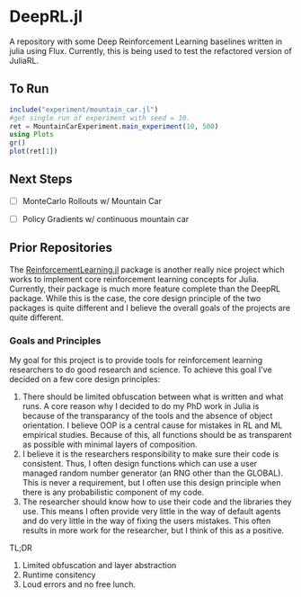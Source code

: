 # DeepRL.jl
A repository with some Deep Reinforcement Learning baselines written in julia using Flux. Currently, this is being used to test the refactored version of JuliaRL.


## To Run

```Julia
include("experiment/mountain_car.jl")
#get single run of experiment with seed = 10.
ret = MountainCarExperiment.main_experiment(10, 500)
using Plots
gr()
plot(ret[1])
```

## Next Steps

- [ ] MonteCarlo Rollouts w/ Mountain Car
- [ ] Policy Gradients w/ continuous mountain car


## Prior Repositories

The [ReinforcementLearning.jl](https://github.com/JuliaReinforcementLearning/ReinforcementLearning.jl) package is another really nice project which works to implement core reinforcement learning concepts for Julia. Currently, their package is much more feature complete than the DeepRL package. While this is the case, the core design principle of the two packages is quite different and I believe the overall goals of the projects are quite different.

### Goals and Principles

  My goal for this project is to provide tools for reinforcement learning researchers to do good research and science. To achieve this goal I've decided on a few core design principles:
  1. There should be limited obfuscation between what is written and what runs. A core reason why I decided to do my PhD work in Julia is because of the transparancy of the tools and the absence of object orientation. I believe OOP is a central cause for mistakes in RL and ML empirical studies. Because of this, all functions should be as transparent as possible with minimal layers of composition.
  2. I believe it is the researchers responsibility to make sure their code is consistent. Thus, I often design functions which can use a user managed random number generator (an RNG other than the GLOBAL). This is never a requirement, but I often use this design principle when there is any probabilistic component of my code.
  3. The researcher should know how to use their code and the libraries they use. This means I often provide very little in the way of default agents and do very little in the way of fixing the users mistakes. This often results in more work for the researcher, but I think of this as a positive.
  
  TL;DR
  1. Limited obfuscation and layer abstraction
  2. Runtime consitency
  3. Loud errors and no free lunch.


